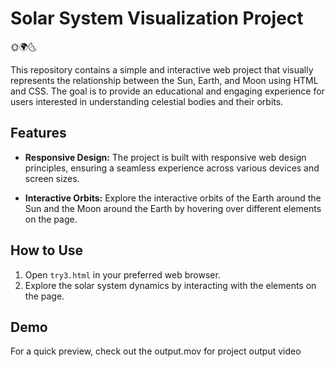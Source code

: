 
# Solar System Visualization Project

🌞🌍🌜

This repository contains a simple and interactive web project that visually represents the relationship between the Sun, Earth, and Moon using HTML and CSS. The goal is to provide an educational and engaging experience for users interested in understanding celestial bodies and their orbits.

## Features

- **Responsive Design:** The project is built with responsive web design principles, ensuring a seamless experience across various devices and screen sizes.
  
- **Interactive Orbits:** Explore the interactive orbits of the Earth around the Sun and the Moon around the Earth by hovering over different elements on the page.



## How to Use

1. Open `try3.html` in your preferred web browser.
2. Explore the solar system dynamics by interacting with the elements on the page.

## Demo

For a quick preview, check out the output.mov for project output video



